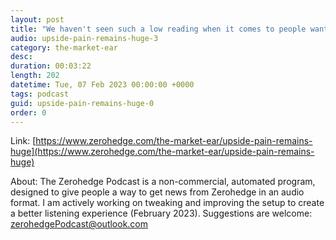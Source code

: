 ```yaml
---
layout: post
title: "We haven't seen such a low reading when it comes to people wanting to increase equity exposure..."
audio: upside-pain-remains-huge-3
category: the-market-ear
desc: 
duration: 00:03:22
length: 202
datetime: Tue, 07 Feb 2023 00:00:00 +0000
tags: podcast
guid: upside-pain-remains-huge-0
order: 0
---
```



Link: [https://www.zerohedge.com/the-market-ear/upside-pain-remains-huge](https://www.zerohedge.com/the-market-ear/upside-pain-remains-huge)

About: The Zerohedge Podcast is a non-commercial, automated program, designed to give people a way to get news from Zerohedge in an audio format.  I am actively working on tweaking and improving the setup to create a better listening experience (February 2023).  Suggestions are welcome: [zerohedgePodcast@outlook.com](mailto:zerohedgePodcast@outlook.com)